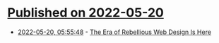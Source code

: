 # [Published on 2022-05-20](index.md)

* [2022-05-20, 05:55:48](https://news.ycombinator.com/item?id=31443856) - [The Era of Rebellious Web Design Is Here](https://eyeondesign.aiga.org/the-era-of-nonchalant-web-design-is-here/)
